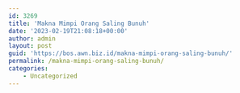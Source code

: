 ```yaml
---
id: 3269
title: 'Makna Mimpi Orang Saling Bunuh'
date: '2023-02-19T21:08:18+00:00'
author: admin
layout: post
guid: 'https://bos.awn.biz.id/makna-mimpi-orang-saling-bunuh/'
permalink: /makna-mimpi-orang-saling-bunuh/
categories:
    - Uncategorized
---
```


